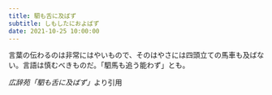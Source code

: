 ```yaml
---
title: 駟も舌に及ばず
subtitle: しもしたにおよばず
date: 2021-10-25 10:00:00
---
```


言葉の伝わるのは非常にはやいもので、そのはやさには四頭立ての馬車も及ばない。言語は慎むべきものだ。「駟馬も追う能わず」とも。

<cite>広辞苑「駟も舌に及ばず」</cite>より引用